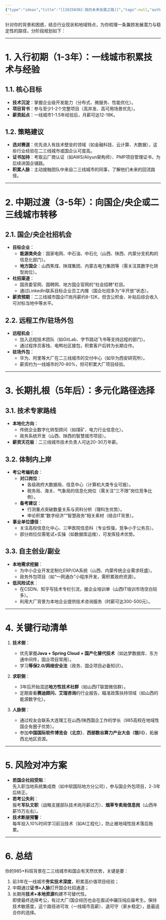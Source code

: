 ```yaml
---
{"type":"ideas","title":"[[20250302-我的未来发展之路]]","tags":null,"author":"codertoro","establish":"2025-03-02","update":"2025-03-02","dg-publish":true,"permalink":"/ideas/20250302/","dgPassFrontmatter":true,"noteIcon":"","created":"2025-03-02T18:51:31.426+08:00","updated":"2025-03-03T22:09:19.158+08:00"}
---
```


针对你的背景和困惑，结合行业现状和地域特点，为你梳理一条兼顾发展潜力与稳定性的路径，分阶段规划如下：

---

# 1. 入行初期（1-3年）：一线城市积累技术与经验

## 1.1. 核心目标

- **技术沉淀**：掌握企业级开发能力（分布式、微服务、性能优化）。
- **项目背书**：参与至少1-2个完整项目（高并发、高可用场景优先）。
- **薪资起点**：一线城市1-1.5年经验后，月薪可达12-18K。

## 1.2. 策略建议

- **选对赛道**：优先进入有技术壁垒的领域（如金融科技、云计算、大数据），这些行业经验在二三线城市或国企认可度高。
- **证书加持**：考取云厂商认证（如AWS/Aliyun架构师）、PMP项目管理证书，为后续进国企铺路。
- **积累人脉**：主动接触团队中来自二三线城市的同事，了解他们未来的回流路径。

---

# 2. 中期过渡（3-5年）：向国企/央企或二三线城市转移

## 2.1. 国企/央企社招机会

- **目标企业**：
    - **能源类央企**：国家电网、中石油、中石化（山西、陕西、内蒙分支机构的信息化部门）。
    - **地方国企**：山西焦煤、陕煤集团、内蒙古电力集团等（需关注其数字化转型岗位）。
- **社招渠道**：
    - 国资委官网、国聘网、地方国企官网的“社会招聘”栏目。
    - 通过LinkedIn联系目标企业员工内推（国企社招多为“半开放”状态）。
- **薪资预期**：二三线城市国企IT岗月薪约8-12K，但含公积金、补贴后综合收入可对标当地中等水平。

## 2.2. 远程工作/驻场外包

- **远程机会**：
    - 加入远程技术团队（如GitLab、字节跳动飞书等支持远程的部门）。
    - 通过程序员客栈、电鸭社区接包，积累客户后转为长期合作。
- **驻场外包**：
    - 华为、阿里等大厂在二三线城市的交付中心（如华为西安研究所）。
    - 薪资约为一线城市的70-80%，但可积累大厂项目经验。

---

# 3. 长期扎根（5年后）：多元化路径选择

## 3.1. 技术专家路线

- **本地化方向**：
    - 传统企业数字化转型顾问（如煤矿、电力行业信息化）。
    - 政务系统开发（山西、陕西的智慧城市项目）。
- **薪资天花板**：二三线城市技术负责人可达20-30万年薪。

## 3.2. 体制内上岸

- **考公考编机会**：
    - **对口岗位**：
        - 各级政府大数据局、信息中心（计算机大类专业可报）。
        - 税务局、海关、气象局的信息化岗位（需关注“三不限”岗位竞争比例）。
    - **备考建议**：
        - 行测重点突破数量关系与资料分析（理科生优势）。
        - 申论积累“数字经济”“智慧政务”相关素材（结合IT背景）。
- **事业单位捷径**：
    - 关注高校信息化中心、三甲医院信息科（专业性强，竞争小于公务员）。
    - 部分岗位仅需笔试+实操（如数据库运维），可发挥技术优势。

## 3.3. 自主创业/副业

- **本地需求挖掘**：
    - 为中小企业开发定制化ERP/OA系统（山西、内蒙传统企业需求旺盛）。
    - 政务外包项目（如“一网通办”小程序开发，需积累政府资源）。
- **低风险试水**：
    - 在CSDN、知乎写技术专栏引流，接企业培训单（山西IT培训市场空白较多）。
    - 利用大厂背景为本地企业提供技术咨询服务（时薪可达300-500元）。

---

# 4. 关键行动清单

1. **技术侧**：
    
    - 优先掌握**Java + Spring Cloud + 国产化替代技术**（如达梦数据库、东方通中间件，国企项目常用）。
    - 学习**等保2.0/网络安全法**（政务、国企项目必备知识）。
2. **求职侧**：
    
    - 3年后开始混迹**地方性技术社群**（如山西IT联盟微信群）。
    - 定期查看**赛迪顾问、艾瑞咨询**的行业报告，瞄准政策扶持领域（如山西的能源数字化）。
3. **人脉侧**：
    
    - 通过校友会联系大连理工在山西/陕西国企工作的学长（985高校在地域性国企有圈子优势）。
    - 参加**中国国际软件博览会（北京）**、**西部数谷算力产业大会（银川）**，拓展西北地区资源。

---

# 5. 风险对冲方案

- **若国企社招受阻**：  
    先入职当地系统集成商（如中软国际地方分公司），参与国企外包项目，2-3年后转正。
- **若考公失利**：  
    报考**军队文职**（战略支援部队技术岗月薪过万）、**烟草专卖局信息岗**（山西年薪15万左右）。
- **技术断层预警**：  
    每年投入10%时间学习前沿技术（如AI工程化），防止被地域性技术落后拖累。

---

# 6. 总结

你的985+科班背景在二三线城市和国企有天然优势，关键是要：

1. 前3年在一线城市**夯实技术深度**，积累高价值项目经验；
2. 中期通过**证书+人脉**打开国企社招通道；
3. 长期用**技术+本地资源**构建不可替代性。  
    即使最终选择考公，有过大厂/国企经历也会在面试中碾压纯应届考生。保持技术敏感度，这个路径进可攻（一线城市高薪）、退可守（家乡稳定），是最适合你的选择。
